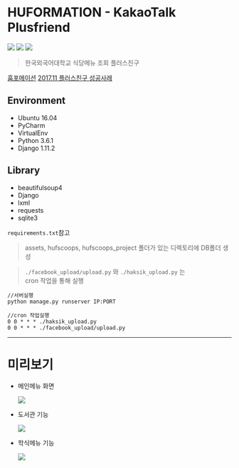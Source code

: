 # HUFORMATION - KakaoTalk Plusfriend
![](https://img.shields.io/badge/License-MIT-blue.svg) ![](https://img.shields.io/badge/Python-3.6-blue.svg) ![](https://img.shields.io/pypi/djversions/djangorestframework.svg)



> 한국외국어대학교 식당메뉴 조회 플러스친구

[훕포메이션](http://pf.kakao.com/_xdERZxl)
[2017.11 플러스친구 성공사례](https://pf.kakao.com/_TsIAE/4212564)

## Environment

- Ubuntu 16.04
- PyCharm
- VirtualEnv
- Python 3.6.1
- Django 1.11.2

## Library

- beautifulsoup4
- Django
- lxml
- requests
- sqlite3

`requirements.txt`참고

> assets, hufscoops, hufscoops_project 폴더가 있는 디렉토리에 DB폴더 생성

> `./facebook_upload/upload.py` 와 `./haksik_upload.py` 는        
cron 작업을 통해 실행

    //서버실행
    python manage.py runserver IP:PORT
    
    //cron 작업실행
    0 0 * * * ./haksik_upload.py
    0 0 * * * ./facebook_upload/upload.py

---

# 미리보기

- 메인메뉴 화면

    ![](https://github.com/roharon/HUFormation-kakao/blob/master/preview/main_menu.jpg?raw=true)

- 도서관 기능

    ![](https://github.com/roharon/HUFormation-kakao/blob/master/preview/library_menu.jpg?raw=true)

- 학식메뉴 기능

    ![](https://github.com/roharon/HUFormation-kakao/blob/master/preview/cafeteria_menu.jpg?raw=true)
